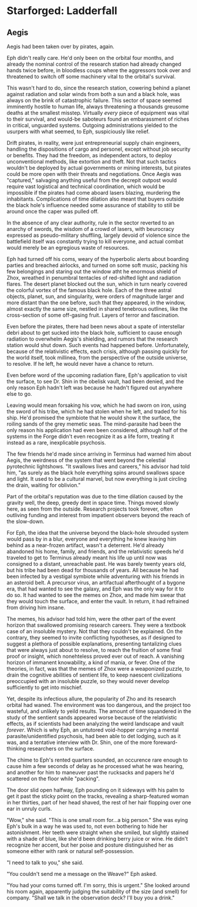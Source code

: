 # Starforged: Ladderfall

## Aegis

Aegis had been taken over by pirates, again.

Eph didn't really care. He'd only been on the orbital four months, and already the nominal control of the research station had already changed hands twice before, in bloodless coups where the aggressors took over and threatened to switch off some machinery vital to the orbital's survival.

This wasn't hard to do, since the research station, cowering behind a planet against radiation and solar winds from both a sun and a black hole, was always on the brink of catastrophic failure. This sector of space seemed imminently hostile to human life, always threatening a thousands greusome deaths at the smallest misstep. Virtually *every* piece of equipment was vital to their survival, and would-be saboteurs found an embarassment of riches in critical, unguarded systems. Outgoing administrations yielded to the usurpers with what seemed, to Eph, suspiciously like relief.

Drift pirates, in reality, were just entrepreneurial supply chain engineers, handling the dispositions of cargo and personel, except without job security or benefits. They had the freedom, as independent actors, to deploy unconventional methods, like extortion and theft. Not that such tactics wouldn't be deployed by actual governments or mining interests, but pirates could be more open with their threats and negotiations. Once Aegis was "captured," salvaging anything useful from the decrepit outpost would require vast logistical and technical coordination, which would be impossible if the pirates had come aboard lasers blazing, murdering the inhabitants. Complications of time dilation also meant that buyers outside the black hole's influence needed some assurance of stability to still be around once the caper was pulled off.

In the absence of any clear authority, rule in the sector reverted to an anarchy of swords, the wisdom of a crowd of lasers, with beurocracy expressed as pseudo-military shuffling, largely devoid of violence since the battlefield itself was constantly trying to kill everyone, and actual combat would merely be an egregious waste of resources.

Eph had turned off his coms, weary of the hyperbolic alerts about boarding parties and breached airlocks, and turned on some soft music, packing his few belongings and staring out the window atht he enormous shield of Zhox, wreathed in penumbral tentacles of red-shifted light and radiation flares. The desert planet blocked out the sun, which in turn nearly covered the colorful vortex of the famous black hole. Each of the three astral objects, planet, sun, and singularity, were orders of magnitude larger and more distant than the one before, such that they appeared, in the window, almost exactly the same size, nestled in shared tenebrous outlines, like the cross-section of some off-gasing fruit. Layers of terror and fascination.

Even before the pirates, there had been news about a spate of interstellar debri about to get sucked into the black hole, sufficient to cause enough radiation to overwhelm Aegis's shielding, and rumors that the research station would shut down. Such events had happened before. Unfortunately, because of the relativistic effects, each crisis, although passing quickly for the world itself, took millinea, from the perspective of the outside universe, to resolve. If he left, he would never have a chance to return.

Even before word of the upcoming radiation flare, Eph's application to visit the surface, to see Dr. Shin in the obelisk vault, had been denied, and the only reason Eph hadn't left was because he hadn't figured out anywhere else to go.

Leaving would mean forsaking his vow, which he had sworn on iron, using the sword of his tribe, which he had stolen when he left, and traded for his ship. He'd promised the symbiote that he would show it the surface, the roiling sands of the grey memetic seas. The mind-parasite had been the only reason his application had even been considered, although half of the systems in the Forge didn't even recognize it as a life form, treating it instead as a rare, inexplicable psychosis.

The few friends he'd made since arriving in Terminus had warned him about Aegis, the weirdness of the system that went beyond the celestial pyrotechnic lightshows. "It swallows lives and careers," his advisor had told him, "as surely as the black hole everything spins around swallows space and light. It used to be a cultural marvel, but now everything is just circling the drain, waiting for oblivion."

Part of the orbital's reputation was due to the time dilation caused by the gravity well, the deep, greedy dent in space time. Things moved slowly here, as seen from the outside. Research projects took forever, often outliving funding and interest from impatient observers beyond the reach of the slow-down.

For Eph, the idea that the universe beyond the black-hole shrouded system would pass by in a blur, everyone and everything he knew leaving him behind as a near-frozen artifact, wasn't a deterrent. He'd already abandoned his home, family, and friends, and the relativistic speeds he'd traveled to get to Terminus already meant his life up until now was consigned to a distant, unreachable past. He was barely twenty years old, but his tribe had been dead for thousands of years. All because he had been infected by a vestigal symbiote while adventuring with his friends in an asteroid belt. A precursor virus, an artifactual afterthought of a bygone era, that had wanted to see the galaxy, and Eph was the only way for it to do so. It had wanted to see the memes on Zhox, and made him swear that they would touch the surface, and enter the vault. In return, it had refrained from driving him insane.

The memes, his advisor had told him, were the other part of the event horizon that swallowed promising research careers. They were a textbook case of an insoluble mystery. Not that they couldn't be explained. On the contrary, they seemed to invite conflicting hypotheses, as if designed to suggest a plethora of possible explanations, presenting tantalizing clues that were always just about to resolve, to reach the fruition of some final proof or insight, which nonehteless proved ever out of reach. A vanishing horizon of immanent knowability, a kind of mania, or fever. One of the theories, in fact, was that the memes of Zhox were a weaponized puzzle, to drain the cognitive abilities of sentient life, to keep naescent civilizations preoccupied with an insoluble puzzle, so they would never develop sufficiently to get into mischief.

Yet, despite its infectious allure, the popularity of Zho and its research orbital had waned. The environment was too dangerous, and the project too wasteful, and unlikely to yeild results. The amount of time squandered in the study of the sentient sands appeared worse because of the relativistic effects, as if scientists had been analyzing the weird landscape and vault *forever*. Which is why Eph, an untutored void-hopper carrying a mental parasite/unidentified psychosis, had been able to det lodging, such as it was, and a tentative interview with Dr. Shin, one of the more foreward-thinking researchers on the surface.

The chime to Eph's rented quarters sounded, an occurence rare enough to cause him a few seconds of delay as he processed what he was hearing, and another for him to maneuver past the rucksacks and papers he'd scattered on the floor while "packing".

The door slid open halfway, Eph pounding on it sideways with his palm to get it past the sticky point on the tracks, revealing a sharp-featured woman in her thirties, part of her head shaved, the rest of her hair flopping over one ear in unruly curls.

"Wow," she said. "This is one small room for...a big person." She was eying Eph's bulk in a way he was used to, not even bothering to hide her astonishment. Her teeth were straight when she smiled, but slightly stained with a shade of blue, like she'd been drinking berry juice or wine. He didn't recognize her accent, but her poise and posture distinguished her as someone either with rank or natural self-possession.

"I need to talk to you," she said.

"You couldn't send me a message on the Weave?" Eph asked.

"You had your coms turned off. I'm sorry, this is urgent." She looked around his room again, apparently judging the suitability of the size (and smell) for company. "Shall we talk in the observation deck? I'll buy you a drink."

 